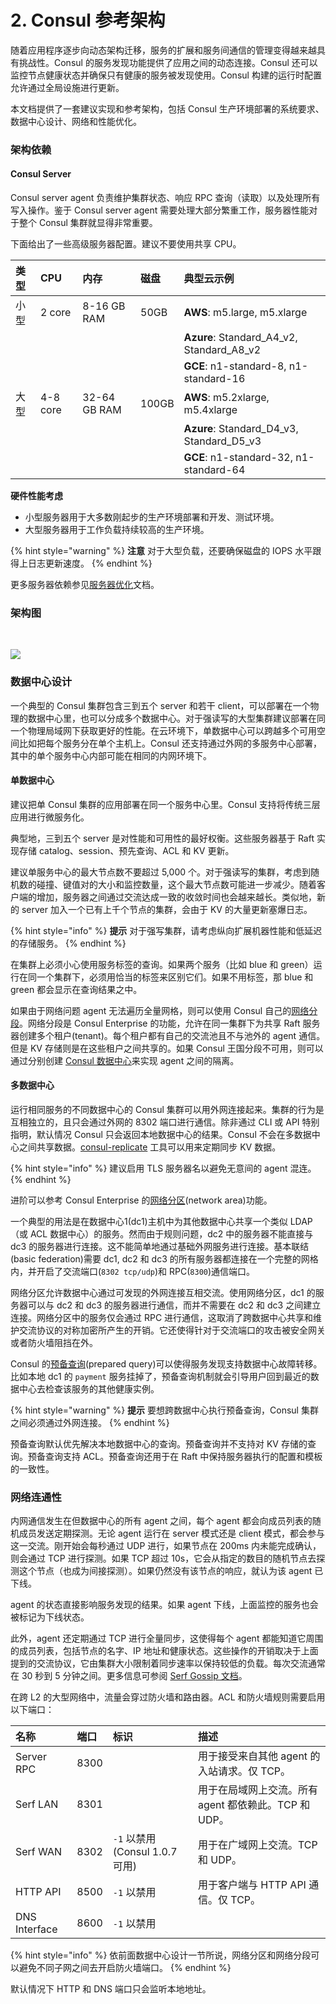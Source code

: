 # 2. Consul 参考架构

随着应用程序逐步向动态架构迁移，服务的扩展和服务间通信的管理变得越来越具有挑战性。Consul 的服务发现功能提供了应用之间的动态连接。Consul 还可以监控节点健康状态并确保只有健康的服务被发现使用。Consul 构建的运行时配置允许通过全局设施进行更新。

本文档提供了一套建议实现和参考架构，包括 Consul 生产环境部署的系统要求、数据中心设计、网络和性能优化。

### 架构依赖 <a id="infrastructure-requirements"></a>

#### Consul Server <a id="consul-servers"></a>

Consul server agent 负责维护集群状态、响应 RPC 查询（读取）以及处理所有写入操作。鉴于 Consul server agent 需要处理大部分繁重工作，服务器性能对于整个 Consul 集群就显得非常重要。

下面给出了一些高级服务器配置。建议不要使用共享 CPU。

| 类型 | CPU | 内存 | 磁盘 | 典型云示例 |
| :--- | :--- | :--- | :--- | :--- |
| 小型 | 2 core | 8-16 GB RAM | 50GB | **AWS**: m5.large, m5.xlarge |
| ​ | ​ | ​ | ​ | **Azure**: Standard\_A4\_v2, Standard\_A8\_v2 |
| ​ | ​ | ​ | ​ | **GCE**: n1-standard-8, n1-standard-16 |
| 大型 | 4-8 core | 32-64 GB RAM | 100GB | **AWS**: m5.2xlarge, m5.4xlarge |
| ​ | ​ | ​ | ​ | **Azure**: Standard\_D4\_v3, Standard\_D5\_v3 |
| ​ | ​ | ​ | ​ | **GCE**: n1-standard-32, n1-standard-64 |

**硬件性能考虑**

* 小型服务器用于大多数刚起步的生产环境部署和开发、测试环境。
* 大型服务器用于工作负载持续较高的生产环境。

{% hint style="warning" %}
**注意** 对于大型负载，还要确保磁盘的 IOPS 水平跟得上日志更新速度。
{% endhint %}

更多服务器依赖参见[服务器优化](https://www.consul.io/docs/guides/performance.html)文档。

### 架构图 <a id="infrastructure-diagram"></a>

​

![](https://learn.hashicorp.com/assets/images/consul-arch.png)

### 数据中心设计 <a id="datacenter-design"></a>

一个典型的 Consul 集群包含三到五个 server 和若干 client，可以部署在一个物理的数据中心里，也可以分成多个数据中心。对于强读写的大型集群建议部署在同一个物理局域网下获取更好的性能。在云环境下，单数据中心可以跨越多个可用空间比如把每个服务分在单个主机上。Consul 还支持通过外网的多服务中心部署，其中的单个服务中心内部可能在相同的内网环境下。

#### 单数据中心 <a id="single-datacenter"></a>

建议把单 Consul 集群的应用部署在同一个服务中心里。Consul 支持将传统三层应用进行微服务化。

典型地，三到五个 server 是对性能和可用性的最好权衡。这些服务器基于 Raft 实现存储 catalog、session、预先查询、ACL 和 KV 更新。

建议单服务中心的最大节点数不要超过 5,000 个。对于强读写的集群，考虑到随机数的碰撞、键值对的大小和监控数量，这个最大节点数可能进一步减少。随着客户端的增加，服务器之间通过交流达成一致的收敛时间也会越来越长。类似地，新的 server 加入一个已有上千个节点的集群，会由于 KV 的大量更新塞爆日志。

{% hint style="info" %}
**提示** 对于强写集群，请考虑纵向扩展机器性能和低延迟的存储服务。
{% endhint %}

在集群上必须小心使用服务标签的查询。如果两个服务（比如 blue 和 green）运行在同一个集群下，必须用恰当的标签来区别它们。如果不用标签，那 blue 和 green 都会显示在查询结果之中。

如果由于网络问题 agent 无法遍历全量网格，则可以使用 Consul 自己的[网络分段](https://www.consul.io/docs/enterprise/network-segments/index.html)。网络分段是 Consul Enterprise 的功能，允许在同一集群下为共享 Raft 服务器创建多个租户\(tenant\)。每个租户都有自己的交流池且不与池外的 agent 通信。但是 KV 存储则是在这些租户之间共享的。如果 Consul 王国分段不可用，则可以通过分别创建 [Consul 数据中心](https://kingfree.gitbook.io/consul/guides/datacenters)来实现 agent 之间的隔离。

#### 多数据中心 <a id="multiple-datacenters"></a>

运行相同服务的不同数据中心的 Consul 集群可以用外网连接起来。集群的行为是互相独立的，且只会通过外网的 8302 端口进行通信。除非通过 CLI 或 API 特别指明，默认情况 Consul 只会返回本地数据中心的结果。Consul 不会在多数据中心之间共享数据。[consul-replicate](https://github.com/hashicorp/consul-replicate) 工具可以用来定期同步 KV 数据。

{% hint style="info" %}
建议启用 TLS 服务器名以避免无意间的 agent 混连。
{% endhint %}

进阶可以参考 Consul Enterprise 的[网络分区](https://www.consul.io/api/operator/area.html)\(network area\)功能。

一个典型的用法是在数据中心1\(dc1\)主机中为其他数据中心共享一个类似 LDAP（或 ACL 数据中心）的服务。然而由于规则问题，dc2 中的服务器不能直接与 dc3 的服务器进行连接。这不能简单地通过基础外网服务进行连接。基本联结\(basic federation\)需要 dc1, dc2 和 dc3 的所有服务器都连接在一个完整的网格内，并开启了交流端口\(`8302 tcp/udp`\)和 RPC\(`8300`\)通信端口。

网络分区允许数据中心通过可发现的外网连接互相交流。使用网络分区，dc1 的服务器可以与 dc2 和 dc3 的服务器进行通信，而并不需要在 dc2 和 dc3 之间建立连接。网络分区中的服务仅会通过 RPC 进行通信，这取消了跨数据中心共享和维护交流协议的对称加密所产生的开销。它还使得针对于交流端口的攻击被安全网关或者防火墙阻挡在外。

Consul 的[预备查询](https://www.consul.io/api/query.html)\(prepared query\)可以使得服务发现支持数据中心故障转移。比如本地 dc1 的 `payment` 服务挂掉了，预备查询机制就会引导用户回到最近的数据中心去检查该服务的其他健康实例。

{% hint style="warning" %}
**提示** 要想跨数据中心执行预备查询，Consul 集群之间必须通过外网连接。
{% endhint %}

预备查询默认优先解决本地数据中心的查询。预备查询并不支持对 KV 存储的查询。预备查询支持 ACL。预备查询还用于在 Raft 中保持服务器执行的配置和模板的一致性。

### 网络连通性 <a id="network-connectivity"></a>

内网通信发生在但数据中心的所有 agent 之间，每个 agent 都会向成员列表的随机成员发送定期探测。无论 agent 运行在 server 模式还是 client 模式，都会参与这一交流。刚开始会每秒通过 UDP 进行，如果节点在 200ms 内未能完成确认，则会通过 TCP 进行探测。如果 TCP 超过 10s，它会从指定的数目的随机节点去探测这个节点（也成为间接探测）。如果仍然没有该节点的响应，就认为该 agent 已下线。

agent 的状态直接影响服务发现的结果。如果 agent 下线，上面监控的服务也会被标记为下线状态。

此外，agent 还定期通过 TCP 进行全量同步，这使得每个 agent 都能知道它周围的成员列表，包括节点的名字、IP 地址和健康状态。这些操作的开销取决于上面提到的交流协议，它由集群大小限制着同步速率以保持较低的负载。每次交流通常在 30 秒到 5 分钟之间。更多信息可参阅 [Serf Gossip 文档](https://www.serf.io/docs/internals/gossip.html)。

在跨 L2 的大型网络中，流量会穿过防火墙和路由器。ACL 和防火墙规则需要启用以下端口：

| 名称 | 端口 | 标识 | 描述 |
| :--- | :--- | :--- | :--- |
| Server RPC | 8300 | ​ | 用于接受来自其他 agent 的入站请求。仅 TCP。 |
| Serf LAN | 8301 | ​ | 用于在局域网上交流。所有 agent 都依赖此。TCP 和 UDP。 |
| Serf WAN | 8302 | `-1` 以禁用 \(Consul 1.0.7 可用\) | 用于在广域网上交流。TCP 和 UDP。 |
| HTTP API | 8500 | `-1` 以禁用 | 用于客户端与 HTTP API 通信。仅 TCP。 |
| DNS Interface | 8600 | `-1` 以禁用 | ​ |

{% hint style="info" %}
依前面数据中心设计一节所说，网络分区和网络分段可以避免不同子网之间去开启防火墙端口。
{% endhint %}

默认情况下 HTTP 和 DNS 端口只会监听本地地址。

